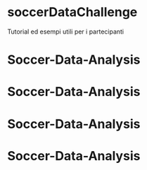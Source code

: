 # soccerDataChallenge
Tutorial ed esempi utili per i partecipanti 
# Soccer-Data-Analysis
# Soccer-Data-Analysis
# Soccer-Data-Analysis
# Soccer-Data-Analysis
